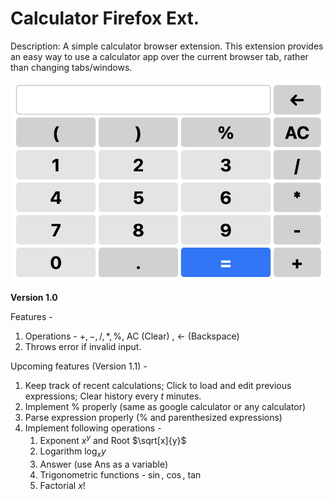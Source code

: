 # Calculator Firefox Ext.

Description: A simple calculator browser extension. This extension provides an easy way to use a calculator app over the current browser tab, rather than changing tabs/windows.

![Untitled](ExtImg.png)

**Version 1.0**

Features - 

1. Operations  - $+, -, /, *, \%$, AC (Clear) , ← (Backspace)
2. Throws error if invalid input.

Upcoming features (Version 1.1) - 

1. Keep track of recent calculations; Click to load and edit previous expressions; Clear history every $t$ minutes.
2. Implement % properly (same as google calculator or any calculator)
3. Parse expression properly (% and parenthesized expressions)
4. Implement following operations -
    1. Exponent $x^y$ and Root $\sqrt[x]{y}$
    2. Logarithm $\log_xy$
    3. Answer (use Ans as a variable)
    4. Trigonometric functions - $\sin$, $\cos$, $\tan$
    5. Factorial $x!$